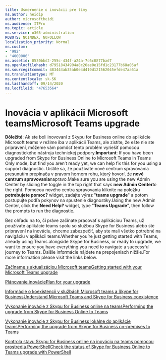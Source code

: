 ```yaml
---
title: Usmernenie o inovácii pre tímy
ms.author: heidip
author: microsoftheidi
ms.audience: ITPro
ms.topic: article
ms.service: o365-administration
ROBOTS: NOINDEX, NOFOLLOW
localization_priority: Normal
ms.custom:
- "982"
- "4000006"
ms.assetid: 0530bbd2-255c-434f-a24a-7c6c0877bad7
ms.openlocfilehash: d79518434904a8c26ae0e15fd1c23177b68a05af
ms.sourcegitcommit: 483444ab35ab0e4d410d121562045efde47aa61a
ms.translationtype: MT
ms.contentlocale: sk-SK
ms.lasthandoff: 09/14/2020
ms.locfileid: "47653564"
---
```

# <a name="microsoft-teams-upgrade"></a><span data-ttu-id="6b079-102">Inovácia v aplikácii Microsoft teams</span><span class="sxs-lookup"><span data-stu-id="6b079-102">Microsoft Teams upgrade</span></span>

<span data-ttu-id="6b079-103">**Dôležité**: Ak ste boli inovovaní z Skypu for Business online do aplikácie Microsoft teams v režime iba v aplikácii Teams, ale zistíte, že ešte nie ste pripravení, môžeme vám pomôcť tento problém vyriešiť pomocou diagnostického nástroja technickej podpory.</span><span class="sxs-lookup"><span data-stu-id="6b079-103">**Important**: If you have been upgraded from Skype for Business Online to Microsoft Teams in Teams Only mode, but find you aren’t ready yet, we can help fix this for you using a support diagnostic.</span></span> <span data-ttu-id="6b079-104">Uistite sa, že používate nové centrum spravovania presunutím prepínača v pravom hornom rohu, ktorý hovorí, že **nové centrum spravovania**napravo.</span><span class="sxs-lookup"><span data-stu-id="6b079-104">Make sure you are using the new Admin Center by sliding the toggle in the top right that says **new Admin Center**to the right.</span></span> <span data-ttu-id="6b079-105">Pomocou nového centra spravovania kliknite na položku **potrebujete pomoc?** widget, zadajte výraz "**teams upgrade**" a potom postupujte podľa pokynov na spustenie diagnostiky.</span><span class="sxs-lookup"><span data-stu-id="6b079-105">Using the new Admin Center, click the **Need Help?** widget, type "**Teams Upgrade**", then follow the prompts to run the diagnostic.</span></span>

<span data-ttu-id="6b079-106">Bez ohľadu na to, či práve začínate pracovať s aplikáciou Teams, už používate aplikácie teams spolu so službou Skype for Business alebo ste pripravení na inováciu, chceme zabezpečiť, aby ste mali všetko potrebné na navigáciu v aplikácii teams.</span><span class="sxs-lookup"><span data-stu-id="6b079-106">Whether you’re just getting started with Teams, already using Teams alongside Skype for Business, or ready to upgrade, we want to ensure you have everything you need to navigate a successful journey to Teams.</span></span> <span data-ttu-id="6b079-107">Ďalšie informácie nájdete na prepojeniach nižšie.</span><span class="sxs-lookup"><span data-stu-id="6b079-107">For more information please visit the links below.</span></span>

[<span data-ttu-id="6b079-108">Začíname s aktualizáciou Microsoft teams</span><span class="sxs-lookup"><span data-stu-id="6b079-108">Getting started with your Microsoft Teams upgrade</span></span>](https://docs.microsoft.com/MicrosoftTeams/upgrade-start-here)

[<span data-ttu-id="6b079-109">Plánovanie inovácie</span><span class="sxs-lookup"><span data-stu-id="6b079-109">Plan for your upgrade</span></span>](https://docs.microsoft.com/MicrosoftTeams/upgrade-plan-journey)

[<span data-ttu-id="6b079-110">Informácie o koexistencii v službách Microsoft teams a Skype for Business</span><span class="sxs-lookup"><span data-stu-id="6b079-110">Understand Microsoft Teams and Skype for Business coexistence</span></span>](https://docs.microsoft.com/MicrosoftTeams/teams-and-skypeforbusiness-coexistence-and-interoperability)

[<span data-ttu-id="6b079-111">Vykonanie inovácie z Skypu for Business online na teams</span><span class="sxs-lookup"><span data-stu-id="6b079-111">Performing the upgrade from Skype for Business Online to Teams</span></span>](https://docs.microsoft.com/MicrosoftTeams/upgrade-to-teams-execute-skypeforbusinessonline)

[<span data-ttu-id="6b079-112">Vykonanie inovácie z Skypu for Business lokálne do aplikácie teams</span><span class="sxs-lookup"><span data-stu-id="6b079-112">Performing the upgrade from Skype for Business on-premises to Teams</span></span>](https://docs.microsoft.com/MicrosoftTeams/upgrade-to-teams-execute-skypeforbusinesshybridonprem)
 
[<span data-ttu-id="6b079-113">Kontrola stavu Skypu for Business online na inováciu na teams pomocou prostredia PowerShell</span><span class="sxs-lookup"><span data-stu-id="6b079-113">Check the status of Skype for Business Online to Teams upgrade with PowerShell</span></span>](https://docs.microsoft.com/powershell/module/skype/get-csteamsupgradestatus?view=skype-ps)